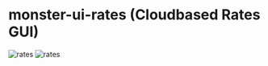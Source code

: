 # monster-ui-rates (Cloudbased Rates GUI)
![rates](https://raw.githubusercontent.com/urueedi/monster-ui-rates/master/metadata/screenshots/rates_1.png)
![rates](https://raw.githubusercontent.com/urueedi/monster-ui-rates/master/metadata/screenshots/rates_2.png)
